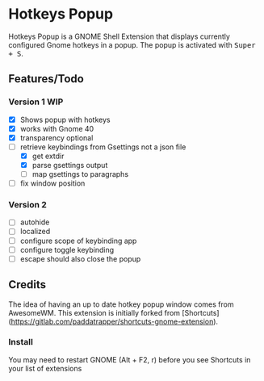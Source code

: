 # Hotkeys Popup

Hotkeys Popup is a GNOME Shell Extension that displays currently configured
Gnome hotkeys in a popup. The popup is activated with <kbd>Super + S</kbd>.

## Features/Todo

### Version 1 WIP

- [x] Shows popup with hotkeys
- [x] works with Gnome 40
- [x] transparency optional
- [ ] retrieve keybindings from Gsettings not a json file
  - [x] get extdir
  - [x] parse gsettings output
  - [ ] map gsettings to paragraphs
- [ ] fix window position

### Version 2

- [ ] autohide
- [ ] localized
- [ ] configure scope of keybinding app
- [ ] configure toggle keybinding
- [ ] escape should also close the popup

## Credits

The idea of having an up to date hotkey popup window comes from AwesomeWM.
This extension is initially forked from [Shortcuts]
(https://gitlab.com/paddatrapper/shortcuts-gnome-extension).

### Install

You may need to restart GNOME (Alt + F2, r) before you see Shortcuts in your
list of extensions
